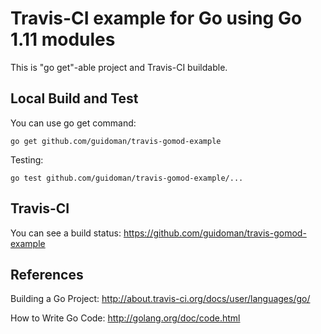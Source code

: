 # Travis-CI example for Go using Go 1.11 modules

This is "go get"-able project and Travis-CI buildable.


## Local Build and Test

You can use go get command: 

    go get github.com/guidoman/travis-gomod-example

Testing:

    go test github.com/guidoman/travis-gomod-example/...


## Travis-CI

You can see a build status: https://github.com/guidoman/travis-gomod-example



## References

Building a Go Project: http://about.travis-ci.org/docs/user/languages/go/

How to Write Go Code: http://golang.org/doc/code.html
